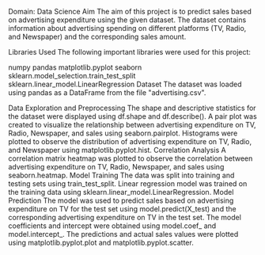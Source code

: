 Domain: Data Science
Aim
The aim of this project is to predict sales based on advertising expenditure using the given dataset. The dataset contains information about advertising spending on different platforms (TV, Radio, and Newspaper) and the corresponding sales amount.

Libraries Used
The following important libraries were used for this project:

numpy
pandas
matplotlib.pyplot
seaborn
sklearn.model_selection.train_test_split
sklearn.linear_model.LinearRegression
Dataset
The dataset was loaded using pandas as a DataFrame from the file "advertising.csv".

Data Exploration and Preprocessing
The shape and descriptive statistics for the dataset were displayed using df.shape and df.describe().
A pair plot was created to visualize the relationship between advertising expenditure on TV, Radio, Newspaper, and sales using seaborn.pairplot.
Histograms were plotted to observe the distribution of advertising expenditure on TV, Radio, and Newspaper using matplotlib.pyplot.hist.
Correlation Analysis
A correlation matrix heatmap was plotted to observe the correlation between advertising expenditure on TV, Radio, Newspaper, and sales using seaborn.heatmap.
Model Training
The data was split into training and testing sets using train_test_split.
Linear regression model was trained on the training data using sklearn.linear_model.LinearRegression.
Model Prediction
The model was used to predict sales based on advertising expenditure on TV for the test set using model.predict(X_test) and the corresponding advertising expenditure on TV in the test set.
The model coefficients and intercept were obtained using model.coef_ and model.intercept_.
The predictions and actual sales values were plotted using matplotlib.pyplot.plot and matplotlib.pyplot.scatter.
